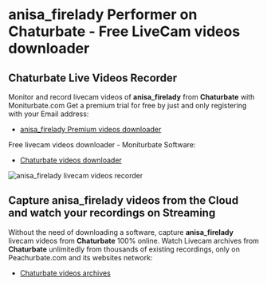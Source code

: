 # anisa_firelady Performer on Chaturbate - Free LiveCam videos downloader

## Chaturbate Live Videos Recorder

Monitor and record livecam videos of **anisa_firelady** from **Chaturbate** with Moniturbate.com
Get a premium trial for free by just and only registering with your Email address:
* [anisa_firelady Premium videos downloader](https://moniturbate.com/request-demo-licence-key.html)

Free livecam videos downloader - Moniturbate Software:
* [Chaturbate videos downloader](https://moniturbate.com/moniturbate-download-software.html)

![anisa_firelady livecam videos recorder](https://peachurnet.com/templates/moniturbate-software.png)


## Capture anisa_firelady videos from the Cloud and watch your recordings on Streaming

Without the need of downloading a software, capture **anisa_firelady** livecam videos from **Chaturbate** 100% online.
Watch Livecam archives from **Chaturbate** unlimitedly from thousands of existing recordings, only on Peachurbate.com and its websites network:
* [Chaturbate videos archives](https://peachurnet.com/)
